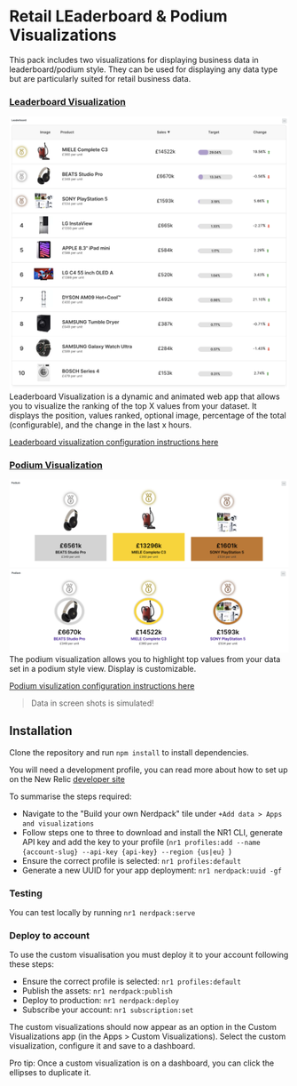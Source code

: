# Retail LEaderboard & Podium Visualizations

This pack includes two visualizations for displaying business data in leaderboard/podium style. They can be used for displaying any data type but are particularly suited for retail business data.

### [Leaderboard Visualization](visualizations/leaderboard/README.md)
![Leaderboard](docs/screen-leaderboard.png)
Leaderboard Visualization is a dynamic and animated web app that allows you to visualize the ranking of the top X values from your dataset. It displays the position, values ranked, optional image, percentage of the total (configurable), and the change in the last x hours.

[Leaderboard visualization configuration instructions here](visualizations/leaderboard/README.md)

### [Podium Visualization](visualizations/podium/README.md)
![Podium](docs/screen-podium2.png)
![Podium Circles](docs/screen-podium.png)
The podium visualization allows you to highlight top values from your data set in a podium style view. Display is customizable.

[Podium visulization configuration instructions here]((visualizations/podium/README.md))


> Data in screen shots is simulated!

## Installation

Clone the repository and run `npm install` to install dependencies.

You will need a development profile, you can read more about how to set up on the New Relic [developer site](https://developer.newrelic.com/)

To summarise the steps required:

- Navigate to the "Build your own Nerdpack" tile under `+Add data > Apps and visualizations`
- Follow steps one to three to download and install the NR1 CLI, generate API key and add the key to your profile (`nr1 profiles:add --name {account-slug} --api-key {api-key} --region {us|eu} `)
- Ensure the correct profile is selected: `nr1 profiles:default`
- Generate a new UUID for your app deployment: `nr1 nerdpack:uuid -gf`

### Testing

You can test locally by running `nr1 nerdpack:serve`

### Deploy to account

To use the custom visualisation you must deploy it to your account following these steps:

- Ensure the correct profile is selected: `nr1 profiles:default`
- Publish the assets: `nr1 nerdpack:publish`
- Deploy to production: `nr1 nerdpack:deploy`
- Subscribe your account: `nr1 subscription:set`

The custom visualizations should now appear as an option in the Custom Visualizations app (in the Apps > Custom Visualizations). Select the custom visualization, configure it and save to a dashboard.

Pro tip: Once a custom visualization is on a dashboard, you can click the ellipses to duplicate it.
